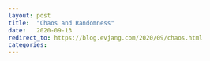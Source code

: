 ```yaml
---
layout: post
title:  "Chaos and Randomness"
date:   2020-09-13
redirect_to: https://blog.evjang.com/2020/09/chaos.html
categories:
---
```

	